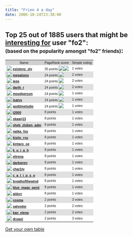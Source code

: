 ```yaml
---
title: "Frien 4 a day"
date: 2006-10-24T23:38:00
---
```


<h2>Top 25 out of 1885 users that might be <u>interesting for</u> user "fo2":<br><span style='font-size: 75%;'>(based on the popularity amongst "fo2" friends)</span>:</h2><table style='font-family: Helvetica; font-size: 75%;' width="600">

<tr bgcolor="#D0D0D0" align="center"><td>Name</td><td>PageRank score</td><td>Simple voting</td></tr><tr bgcolor="#FFFFFF"><td><a href="http://www.livejournal.com/userinfo.bml?user=existenz_sly"><img src="http://stat.livejournal.com/img/userinfo.gif" style='vertical-align: bottom; border: 0;'></a> <a href="http://www.livejournal.com/users/existenz_sly"><b>existenz_sly</b></a></td>

 <td>35 points <img src="http://perso.unifr.ch/pavel.zakharov/pics/star.gif"  style='vertical-align: bottom; border: 0;'><img src="http://perso.unifr.ch/pavel.zakharov/pics/star.gif"  style='vertical-align: bottom; border: 0;'></td> <td>    1 votes</td> </tr>

<tr bgcolor="#E0E0E0"><td><a href="http://www.livejournal.com/userinfo.bml?user=megalsms"><img src="http://stat.livejournal.com/img/userinfo.gif" style='vertical-align: bottom; border: 0;'></a> <a href="http://www.livejournal.com/users/megalsms"><b>megalsms</b></a></td>

 <td>24 points <img src="http://perso.unifr.ch/pavel.zakharov/pics/star.gif"  style='vertical-align: bottom; border: 0;'></td> <td>    2 votes</td> </tr>

<tr bgcolor="#FFFFFF"><td><a href="http://www.livejournal.com/userinfo.bml?user=jeea"><img src="http://stat.livejournal.com/img/userinfo.gif" style='vertical-align: bottom; border: 0;'></a> <a href="http://www.livejournal.com/users/jeea"><b>jeea</b></a></td>

 <td>24 points <img src="http://perso.unifr.ch/pavel.zakharov/pics/star.gif"  style='vertical-align: bottom; border: 0;'></td> <td>    2 votes</td> </tr>

<tr bgcolor="#E0E0E0"><td><a href="http://www.livejournal.com/userinfo.bml?user=darth_r"><img src="http://stat.livejournal.com/img/userinfo.gif" style='vertical-align: bottom; border: 0;'></a> <a href="http://www.livejournal.com/users/darth_r"><b>darth_r</b></a></td>

 <td>24 points <img src="http://perso.unifr.ch/pavel.zakharov/pics/star.gif"  style='vertical-align: bottom; border: 0;'></td> <td>    2 votes</td> </tr>

<tr bgcolor="#FFFFFF"><td><a href="http://www.livejournal.com/userinfo.bml?user=moodperson"><img src="http://stat.livejournal.com/img/userinfo.gif" style='vertical-align: bottom; border: 0;'></a> <a href="http://www.livejournal.com/users/moodperson"><b>moodperson</b></a></td>

 <td>24 points <img src="http://perso.unifr.ch/pavel.zakharov/pics/star.gif"  style='vertical-align: bottom; border: 0;'></td> <td>    1 votes</td> </tr>

<tr bgcolor="#E0E0E0"><td><a href="http://www.livejournal.com/userinfo.bml?user=isatys"><img src="http://stat.livejournal.com/img/userinfo.gif" style='vertical-align: bottom; border: 0;'></a> <a href="http://www.livejournal.com/users/isatys"><b>isatys</b></a></td>

 <td>24 points <img src="http://perso.unifr.ch/pavel.zakharov/pics/star.gif"  style='vertical-align: bottom; border: 0;'></td> <td>    1 votes</td> </tr>

<tr bgcolor="#FFFFFF"><td><a href="http://www.livejournal.com/userinfo.bml?user=godtimetodie"><img src="http://stat.livejournal.com/img/userinfo.gif" style='vertical-align: bottom; border: 0;'></a> <a href="http://www.livejournal.com/users/godtimetodie"><b>godtimetodie</b></a></td>

 <td>24 points <img src="http://perso.unifr.ch/pavel.zakharov/pics/star.gif"  style='vertical-align: bottom; border: 0;'></td> <td>    1 votes</td> </tr>

<tr bgcolor="#E0E0E0"><td><a href="http://www.livejournal.com/userinfo.bml?user=t2000"><img src="http://stat.livejournal.com/img/userinfo.gif" style='vertical-align: bottom; border: 0;'></a> <a href="http://www.livejournal.com/users/t2000"><b>t2000</b></a></td>

 <td>8 points </td> <td>    1 votes</td> </tr>

<tr bgcolor="#FFFFFF"><td><a href="http://www.livejournal.com/userinfo.bml?user=skaarj13"><img src="http://stat.livejournal.com/img/userinfo.gif" style='vertical-align: bottom; border: 0;'></a> <a href="http://www.livejournal.com/users/skaarj13"><b>skaarj13</b></a></td>

 <td>8 points </td> <td>    1 votes</td> </tr>

<tr bgcolor="#E0E0E0"><td><a href="http://www.livejournal.com/userinfo.bml?user=sheb_zloben_adm"><img src="http://stat.livejournal.com/img/userinfo.gif" style='vertical-align: bottom; border: 0;'></a> <a href="http://www.livejournal.com/users/sheb_zloben_adm"><b>sheb_zloben_adm</b></a></td>

 <td>8 points </td> <td>    1 votes</td> </tr>

<tr bgcolor="#FFFFFF"><td><a href="http://www.livejournal.com/userinfo.bml?user=natka_fox"><img src="http://stat.livejournal.com/img/userinfo.gif" style='vertical-align: bottom; border: 0;'></a> <a href="http://www.livejournal.com/users/natka_fox"><b>natka_fox</b></a></td>

 <td>8 points </td> <td>    1 votes</td> </tr>

<tr bgcolor="#E0E0E0"><td><a href="http://www.livejournal.com/userinfo.bml?user=kisijo_ryu"><img src="http://stat.livejournal.com/img/userinfo.gif" style='vertical-align: bottom; border: 0;'></a> <a href="http://www.livejournal.com/users/kisijo_ryu"><b>kisijo_ryu</b></a></td>

 <td>8 points </td> <td>    1 votes</td> </tr>

<tr bgcolor="#FFFFFF"><td><a href="http://www.livejournal.com/userinfo.bml?user=kintaro_oe"><img src="http://stat.livejournal.com/img/userinfo.gif" style='vertical-align: bottom; border: 0;'></a> <a href="http://www.livejournal.com/users/kintaro_oe"><b>kintaro_oe</b></a></td>

 <td>8 points </td> <td>    1 votes</td> </tr>

<tr bgcolor="#E0E0E0"><td><a href="http://www.livejournal.com/userinfo.bml?user=k_u_j_a_h"><img src="http://stat.livejournal.com/img/userinfo.gif" style='vertical-align: bottom; border: 0;'></a> <a href="http://www.livejournal.com/users/k_u_j_a_h"><b>k_u_j_a_h</b></a></td>

 <td>8 points </td> <td>    1 votes</td> </tr>

<tr bgcolor="#FFFFFF"><td><a href="http://www.livejournal.com/userinfo.bml?user=elirena"><img src="http://stat.livejournal.com/img/userinfo.gif" style='vertical-align: bottom; border: 0;'></a> <a href="http://www.livejournal.com/users/elirena"><b>elirena</b></a></td>

 <td>8 points </td> <td>    1 votes</td> </tr>

<tr bgcolor="#E0E0E0"><td><a href="http://www.livejournal.com/userinfo.bml?user=darkwren"><img src="http://stat.livejournal.com/img/userinfo.gif" style='vertical-align: bottom; border: 0;'></a> <a href="http://www.livejournal.com/users/darkwren"><b>darkwren</b></a></td>

 <td>8 points </td> <td>    1 votes</td> </tr>

<tr bgcolor="#FFFFFF"><td><a href="http://www.livejournal.com/userinfo.bml?user=char1ty"><img src="http://stat.livejournal.com/img/userinfo.gif" style='vertical-align: bottom; border: 0;'></a> <a href="http://www.livejournal.com/users/char1ty"><b>char1ty</b></a></td>

 <td>8 points </td> <td>    1 votes</td> </tr>

<tr bgcolor="#E0E0E0"><td><a href="http://www.livejournal.com/userinfo.bml?user=c_a_l_i_p_s_o"><img src="http://stat.livejournal.com/img/userinfo.gif" style='vertical-align: bottom; border: 0;'></a> <a href="http://www.livejournal.com/users/c_a_l_i_p_s_o"><b>c_a_l_i_p_s_o</b></a></td>

 <td>8 points </td> <td>    1 votes</td> </tr>

<tr bgcolor="#FFFFFF"><td><a href="http://www.livejournal.com/userinfo.bml?user=breathofthewind"><img src="http://stat.livejournal.com/img/userinfo.gif" style='vertical-align: bottom; border: 0;'></a> <a href="http://www.livejournal.com/users/breathofthewind"><b>breathofthewind</b></a></td>

 <td>8 points </td> <td>    1 votes</td> </tr>

<tr bgcolor="#E0E0E0"><td><a href="http://www.livejournal.com/userinfo.bml?user=blue_mage_genji"><img src="http://stat.livejournal.com/img/userinfo.gif" style='vertical-align: bottom; border: 0;'></a> <a href="http://www.livejournal.com/users/blue_mage_genji"><b>blue_mage_genji</b></a></td>

 <td>8 points </td> <td>    1 votes</td> </tr>

<tr bgcolor="#FFFFFF"><td><a href="http://www.livejournal.com/userinfo.bml?user=aldorr"><img src="http://stat.livejournal.com/img/userinfo.gif" style='vertical-align: bottom; border: 0;'></a> <a href="http://www.livejournal.com/users/aldorr"><b>aldorr</b></a></td>

 <td>8 points </td> <td>    1 votes</td> </tr>

<tr bgcolor="#E0E0E0"><td><a href="http://www.livejournal.com/userinfo.bml?user=cosma"><img src="http://stat.livejournal.com/img/userinfo.gif" style='vertical-align: bottom; border: 0;'></a> <a href="http://www.livejournal.com/users/cosma"><b>cosma</b></a></td>

 <td>2 points </td> <td>    3 votes</td> </tr>

<tr bgcolor="#FFFFFF"><td><a href="http://www.livejournal.com/userinfo.bml?user=salvodor"><img src="http://stat.livejournal.com/img/userinfo.gif" style='vertical-align: bottom; border: 0;'></a> <a href="http://www.livejournal.com/users/salvodor"><b>salvodor</b></a></td>

 <td>2 points </td> <td>    2 votes</td> </tr>

<tr bgcolor="#E0E0E0"><td><a href="http://www.livejournal.com/userinfo.bml?user=kan_elena"><img src="http://stat.livejournal.com/img/userinfo.gif" style='vertical-align: bottom; border: 0;'></a> <a href="http://www.livejournal.com/users/kan_elena"><b>kan_elena</b></a></td>

 <td>2 points </td> <td>    2 votes</td> </tr>

<tr bgcolor="#FFFFFF"><td><a href="http://www.livejournal.com/userinfo.bml?user=drugoi"><img src="http://stat.livejournal.com/img/userinfo.gif" style='vertical-align: bottom; border: 0;'></a> <a href="http://www.livejournal.com/users/drugoi"><b>drugoi</b></a></td>

 <td>2 points </td> <td>    3 votes</td> </tr>

</table>

<p><a href="http://popunder.livejournal.com/38222.html">Get your own table</a>
